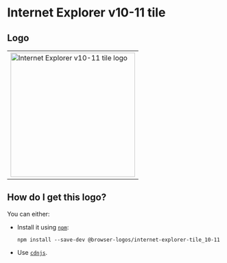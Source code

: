 # Internet Explorer v10-11 tile

## Logo

<table>
    <tr height=300>
        <td>
            <a href="https://github.com/alrra/browser-logos/tree/670c4c8e874f4a921dfc4d92c4012b9af720d880/src/archive/internet-explorer-tile_10-11">
                <img width=290 src="https://raw.githubusercontent.com/alrra/browser-logos/670c4c8e874f4a921dfc4d92c4012b9af720d880/src/archive/internet-explorer-tile_10-11/internet-explorer-tile_10-11.svg?sanitize=true" alt="Internet Explorer v10-11 tile logo">
            </a>
        </td>
    </tr>
</table>

## How do I get this logo?

You can either:

* Install it using [`npm`][npm]:

  `npm install --save-dev @browser-logos/internet-explorer-tile_10-11`

* Use [`cdnjs`][cdnjs].

<!-- Link labels: -->

[cdnjs]: https://cdnjs.com/libraries/browser-logos
[npm]: https://www.npmjs.com/
